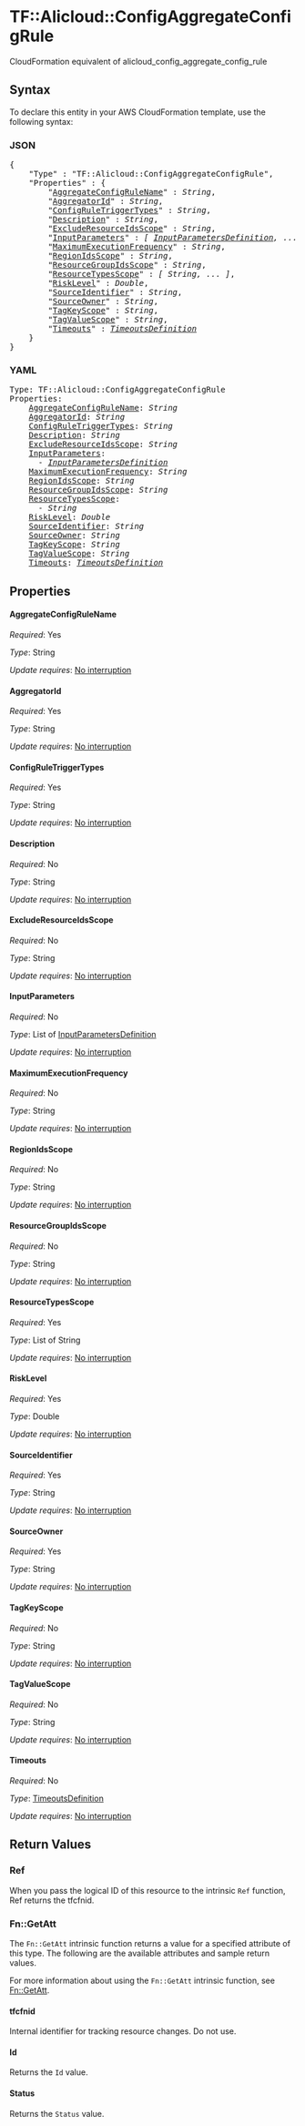 # TF::Alicloud::ConfigAggregateConfigRule

CloudFormation equivalent of alicloud_config_aggregate_config_rule

## Syntax

To declare this entity in your AWS CloudFormation template, use the following syntax:

### JSON

<pre>
{
    "Type" : "TF::Alicloud::ConfigAggregateConfigRule",
    "Properties" : {
        "<a href="#aggregateconfigrulename" title="AggregateConfigRuleName">AggregateConfigRuleName</a>" : <i>String</i>,
        "<a href="#aggregatorid" title="AggregatorId">AggregatorId</a>" : <i>String</i>,
        "<a href="#configruletriggertypes" title="ConfigRuleTriggerTypes">ConfigRuleTriggerTypes</a>" : <i>String</i>,
        "<a href="#description" title="Description">Description</a>" : <i>String</i>,
        "<a href="#excluderesourceidsscope" title="ExcludeResourceIdsScope">ExcludeResourceIdsScope</a>" : <i>String</i>,
        "<a href="#inputparameters" title="InputParameters">InputParameters</a>" : <i>[ <a href="inputparametersdefinition.md">InputParametersDefinition</a>, ... ]</i>,
        "<a href="#maximumexecutionfrequency" title="MaximumExecutionFrequency">MaximumExecutionFrequency</a>" : <i>String</i>,
        "<a href="#regionidsscope" title="RegionIdsScope">RegionIdsScope</a>" : <i>String</i>,
        "<a href="#resourcegroupidsscope" title="ResourceGroupIdsScope">ResourceGroupIdsScope</a>" : <i>String</i>,
        "<a href="#resourcetypesscope" title="ResourceTypesScope">ResourceTypesScope</a>" : <i>[ String, ... ]</i>,
        "<a href="#risklevel" title="RiskLevel">RiskLevel</a>" : <i>Double</i>,
        "<a href="#sourceidentifier" title="SourceIdentifier">SourceIdentifier</a>" : <i>String</i>,
        "<a href="#sourceowner" title="SourceOwner">SourceOwner</a>" : <i>String</i>,
        "<a href="#tagkeyscope" title="TagKeyScope">TagKeyScope</a>" : <i>String</i>,
        "<a href="#tagvaluescope" title="TagValueScope">TagValueScope</a>" : <i>String</i>,
        "<a href="#timeouts" title="Timeouts">Timeouts</a>" : <i><a href="timeoutsdefinition.md">TimeoutsDefinition</a></i>
    }
}
</pre>

### YAML

<pre>
Type: TF::Alicloud::ConfigAggregateConfigRule
Properties:
    <a href="#aggregateconfigrulename" title="AggregateConfigRuleName">AggregateConfigRuleName</a>: <i>String</i>
    <a href="#aggregatorid" title="AggregatorId">AggregatorId</a>: <i>String</i>
    <a href="#configruletriggertypes" title="ConfigRuleTriggerTypes">ConfigRuleTriggerTypes</a>: <i>String</i>
    <a href="#description" title="Description">Description</a>: <i>String</i>
    <a href="#excluderesourceidsscope" title="ExcludeResourceIdsScope">ExcludeResourceIdsScope</a>: <i>String</i>
    <a href="#inputparameters" title="InputParameters">InputParameters</a>: <i>
      - <a href="inputparametersdefinition.md">InputParametersDefinition</a></i>
    <a href="#maximumexecutionfrequency" title="MaximumExecutionFrequency">MaximumExecutionFrequency</a>: <i>String</i>
    <a href="#regionidsscope" title="RegionIdsScope">RegionIdsScope</a>: <i>String</i>
    <a href="#resourcegroupidsscope" title="ResourceGroupIdsScope">ResourceGroupIdsScope</a>: <i>String</i>
    <a href="#resourcetypesscope" title="ResourceTypesScope">ResourceTypesScope</a>: <i>
      - String</i>
    <a href="#risklevel" title="RiskLevel">RiskLevel</a>: <i>Double</i>
    <a href="#sourceidentifier" title="SourceIdentifier">SourceIdentifier</a>: <i>String</i>
    <a href="#sourceowner" title="SourceOwner">SourceOwner</a>: <i>String</i>
    <a href="#tagkeyscope" title="TagKeyScope">TagKeyScope</a>: <i>String</i>
    <a href="#tagvaluescope" title="TagValueScope">TagValueScope</a>: <i>String</i>
    <a href="#timeouts" title="Timeouts">Timeouts</a>: <i><a href="timeoutsdefinition.md">TimeoutsDefinition</a></i>
</pre>

## Properties

#### AggregateConfigRuleName

_Required_: Yes

_Type_: String

_Update requires_: [No interruption](https://docs.aws.amazon.com/AWSCloudFormation/latest/UserGuide/using-cfn-updating-stacks-update-behaviors.html#update-no-interrupt)

#### AggregatorId

_Required_: Yes

_Type_: String

_Update requires_: [No interruption](https://docs.aws.amazon.com/AWSCloudFormation/latest/UserGuide/using-cfn-updating-stacks-update-behaviors.html#update-no-interrupt)

#### ConfigRuleTriggerTypes

_Required_: Yes

_Type_: String

_Update requires_: [No interruption](https://docs.aws.amazon.com/AWSCloudFormation/latest/UserGuide/using-cfn-updating-stacks-update-behaviors.html#update-no-interrupt)

#### Description

_Required_: No

_Type_: String

_Update requires_: [No interruption](https://docs.aws.amazon.com/AWSCloudFormation/latest/UserGuide/using-cfn-updating-stacks-update-behaviors.html#update-no-interrupt)

#### ExcludeResourceIdsScope

_Required_: No

_Type_: String

_Update requires_: [No interruption](https://docs.aws.amazon.com/AWSCloudFormation/latest/UserGuide/using-cfn-updating-stacks-update-behaviors.html#update-no-interrupt)

#### InputParameters

_Required_: No

_Type_: List of <a href="inputparametersdefinition.md">InputParametersDefinition</a>

_Update requires_: [No interruption](https://docs.aws.amazon.com/AWSCloudFormation/latest/UserGuide/using-cfn-updating-stacks-update-behaviors.html#update-no-interrupt)

#### MaximumExecutionFrequency

_Required_: No

_Type_: String

_Update requires_: [No interruption](https://docs.aws.amazon.com/AWSCloudFormation/latest/UserGuide/using-cfn-updating-stacks-update-behaviors.html#update-no-interrupt)

#### RegionIdsScope

_Required_: No

_Type_: String

_Update requires_: [No interruption](https://docs.aws.amazon.com/AWSCloudFormation/latest/UserGuide/using-cfn-updating-stacks-update-behaviors.html#update-no-interrupt)

#### ResourceGroupIdsScope

_Required_: No

_Type_: String

_Update requires_: [No interruption](https://docs.aws.amazon.com/AWSCloudFormation/latest/UserGuide/using-cfn-updating-stacks-update-behaviors.html#update-no-interrupt)

#### ResourceTypesScope

_Required_: Yes

_Type_: List of String

_Update requires_: [No interruption](https://docs.aws.amazon.com/AWSCloudFormation/latest/UserGuide/using-cfn-updating-stacks-update-behaviors.html#update-no-interrupt)

#### RiskLevel

_Required_: Yes

_Type_: Double

_Update requires_: [No interruption](https://docs.aws.amazon.com/AWSCloudFormation/latest/UserGuide/using-cfn-updating-stacks-update-behaviors.html#update-no-interrupt)

#### SourceIdentifier

_Required_: Yes

_Type_: String

_Update requires_: [No interruption](https://docs.aws.amazon.com/AWSCloudFormation/latest/UserGuide/using-cfn-updating-stacks-update-behaviors.html#update-no-interrupt)

#### SourceOwner

_Required_: Yes

_Type_: String

_Update requires_: [No interruption](https://docs.aws.amazon.com/AWSCloudFormation/latest/UserGuide/using-cfn-updating-stacks-update-behaviors.html#update-no-interrupt)

#### TagKeyScope

_Required_: No

_Type_: String

_Update requires_: [No interruption](https://docs.aws.amazon.com/AWSCloudFormation/latest/UserGuide/using-cfn-updating-stacks-update-behaviors.html#update-no-interrupt)

#### TagValueScope

_Required_: No

_Type_: String

_Update requires_: [No interruption](https://docs.aws.amazon.com/AWSCloudFormation/latest/UserGuide/using-cfn-updating-stacks-update-behaviors.html#update-no-interrupt)

#### Timeouts

_Required_: No

_Type_: <a href="timeoutsdefinition.md">TimeoutsDefinition</a>

_Update requires_: [No interruption](https://docs.aws.amazon.com/AWSCloudFormation/latest/UserGuide/using-cfn-updating-stacks-update-behaviors.html#update-no-interrupt)

## Return Values

### Ref

When you pass the logical ID of this resource to the intrinsic `Ref` function, Ref returns the tfcfnid.

### Fn::GetAtt

The `Fn::GetAtt` intrinsic function returns a value for a specified attribute of this type. The following are the available attributes and sample return values.

For more information about using the `Fn::GetAtt` intrinsic function, see [Fn::GetAtt](https://docs.aws.amazon.com/AWSCloudFormation/latest/UserGuide/intrinsic-function-reference-getatt.html).

#### tfcfnid

Internal identifier for tracking resource changes. Do not use.

#### Id

Returns the <code>Id</code> value.

#### Status

Returns the <code>Status</code> value.

